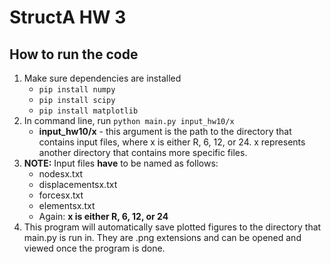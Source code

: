 # StructA HW 3
## How to run the code
1. Make sure dependencies are installed
    - `pip install numpy`
    - `pip install scipy`
    - `pip install matplotlib`
2. In command line, run `python main.py input_hw10/x`
    - **input_hw10/x** - this argument is the path to the directory that contains input files, where x is either R, 6, 12, or 24. x represents another directory that contains more specific files. 
3. **NOTE:** Input files **have** to be named as follows:
    - nodesx.txt
    - displacementsx.txt
    - forcesx.txt
    - elementsx.txt
    + Again: **x is either R, 6, 12, or 24**
4. This program will automatically save plotted figures to the directory that main.py is run in. They are .png extensions and can be opened and viewed once the program is done.  